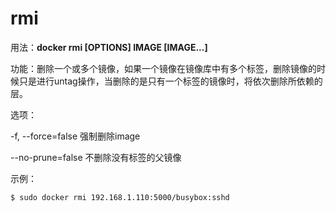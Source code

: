 # rmi<a name="ZH-CN_TOPIC_0184808272"></a>

用法：**docker rmi \[OPTIONS\] IMAGE \[IMAGE...\]**

功能：删除一个或多个镜像，如果一个镜像在镜像库中有多个标签，删除镜像的时候只是进行untag操作，当删除的是只有一个标签的镜像时，将依次删除所依赖的层。

选项：

-f, --force=false    强制删除image

--no-prune=false    不删除没有标签的父镜像

示例：

```
$ sudo docker rmi 192.168.1.110:5000/busybox:sshd
```

